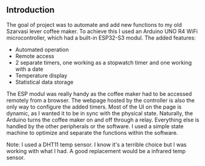 Introduction
-
The goal of project was to automate and add new functions to my old Szarvasi lever coffee maker. To achieve this I used an Arduino UNO R4 WiFi microcontroller, which had a built-in ESP32-S3 modul. 
The added features: 
 - Automated operation 
 - Remote access 
 - 2 separate timers, one working as a
   stopwatch timer and one working with a date
 - Temperature display    
 - Statistical data storage

The ESP modul was really handy as the coffee maker had to be accessed remotely from a browser. The webpage hosted by the controller is also the only way to configure the added timers. Most of the UI on the page is dynamic, as I wanted it to be in sync with the physical state.
Naturally, the Arduino turns the coffee maker on and off through a relay. Everything else is handled by the other peripherals or the software. I used a simple state machine to optimize and separate the functions within the software.

Note: I used a DHT11 temp sensor. I know it's a terrible choice but I was working with what I had. A good replacement would be a infrared temp sensor.
